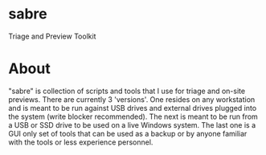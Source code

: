 # sabre
 Triage and Preview Toolkit

# About

"sabre" is collection of scripts and tools that I use for triage and on-site previews. There are currently 3 'versions'. One resides on any workstation and is meant to be run against USB drives and external drives plugged into the system (write blocker recommended). The next is meant to be run from a USB or SSD drive to be used on a live Windows system. The last one is a GUI only set of tools that can be used as a backup or by anyone familiar with the tools or less experience personnel.
